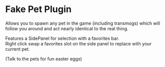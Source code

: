 # Fake Pet Plugin
Allows you to spawn any pet in the game (including transmogs) which will follow you around and act nearly identical to the real thing.  

Features a SidePanel for selection with a favorites bar.  
Right click swap a favorites slot on the side panel to replace with your current pet.  

(Talk to the pets for fun easter eggs)